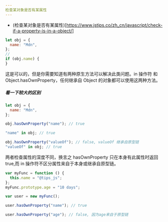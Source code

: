 ```yaml
---
检查某对象是否有某属性
---
```


- (检查某对象是否有某属性)[https://www.jstips.co/zh_cn/javascript/check-if-a-property-is-in-a-object/]

```javascript
let obj = {
  name: "Mdn",
};
//
if (obj.name) {
}
```

这是可以的，但是你需要知道有两种原生方法可以解决此类问题。in 操作符 和 Object.hasOwnProperty，任何继承自 Object 的对象都可以使用这两种方法。

##### 看一下较大的区别

```javascript
let obj = {
  name: "Mdn",
};

obj.hasOwnProperty("name"); // true

"name" in obj; // true

obj.hasOwnProperty("valueOf"); // false, valueOf 继承自原型链
"valueOf" in obj; // true
```

两者检查属性的深度不同，换言之 hasOwnProperty 只在本身有此属性时返回 true,而 in 操作符不区分属性来自于本身或继承自原型链。

```javascript
var myFunc = function () {
  this.name = "@tips_js";
};
myFunc.prototype.age = "10 days";

var user = new myFunc();

user.hasOwnProperty("name"); // true

user.hasOwnProperty("age"); // false, 因为age来自于原型链
```
